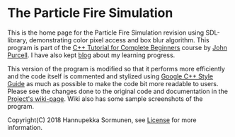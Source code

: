 [cppbeginners]:https://courses.caveofprogramming.com/p/c-beginners
[johnpurcell]:https://github.com/caveofprogramming
[googleC++]:https://google.github.io/styleguide/cppguide.html
[wiki]:https://github.com/sorhanp/particlefire-revision/wiki
[license]:https://github.com/sorhanp/particlefire-revision/blob/master/LICENSE
[blog]:https://sorhanp.github.io/

# The Particle Fire Simulation
This is the home page for the Particle Fire Simulation revision using SDL-library, demonstrating color pixel access and box blur algorithm. This program is part of the [C++ Tutorial for Complete Beginners][cppbeginners] course by [John Purcell][johnpurcell]. I have also kept [blog][blog] about my learning progress.

This version of the program is modified so that it performs more efficiently and the code itself is commented and stylized using [Google C++ Style Guide][googleC++] as much as possible to make the code bit more readable to users. Please see the changes done to the original code and documentation in the [Project's wiki-page][wiki]. Wiki also has some sample screenshots of the program.

Copyright(C) 2018 Hannupekka Sormunen, see [License][license] for more information.